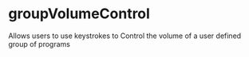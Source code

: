 # groupVolumeControl
Allows users to use keystrokes to Control the volume of a user defined group of programs
